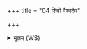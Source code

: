+++
title = "04 शिवो वैश्वदेव"

+++
<details><summary>मूलम् (WS)</summary>

शिवो वैश्वदेव उदीच्या दिशः पवसे नभस्वान् ।  
नमस्ते विद्म ते नामधेयं मा नो हिसीः ॥ ४ ॥
</details>